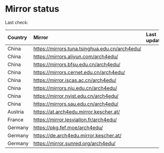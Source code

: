 <script src="./time.js"></script>
# Mirror status
Last check: <script type="text/javascript">localize(1733459328.263677);</script>

|Country|Mirror|Last update|
|:------|:-----|:----------|
|China|https://mirrors.tuna.tsinghua.edu.cn/arch4edu/|<script type="text/javascript">localize(1733424337);</script>|
|China|https://mirrors.aliyun.com/arch4edu/|<script type="text/javascript">localize(1733424337);</script>|
|China|https://mirrors.bfsu.edu.cn/arch4edu/|<script type="text/javascript">localize(1733424337);</script>|
|China|https://mirrors.cernet.edu.cn/arch4edu/|<script type="text/javascript">localize(1733424337);</script>|
|China|https://mirror.iscas.ac.cn/arch4edu/|<script type="text/javascript">localize(1733294747);</script>|
|China|https://mirrors.nju.edu.cn/arch4edu/|<script type="text/javascript">localize(1733294747);</script>|
|China|https://mirror.nyist.edu.cn/arch4edu/|<script type="text/javascript">localize(1733424337);</script>|
|China|https://mirrors.sau.edu.cn/arch4edu/|<script type="text/javascript">localize(1731653531);</script>|
|Austria|https://at.arch4edu.mirror.kescher.at/|<script type="text/javascript">localize(1733424337);</script>|
|France|https://mirror.lesviallon.fr/arch4edu/|<script type="text/javascript">localize(1733424337);</script>|
|Germany|https://pkg.fef.moe/arch4edu/|<script type="text/javascript">localize(1733424337);</script>|
|Germany|https://de.arch4edu.mirror.kescher.at/|<script type="text/javascript">localize(1733424337);</script>|
|Germany|https://mirror.sunred.org/arch4edu/|<script type="text/javascript">localize(1733424337);</script>|

<script src="./tablefilter/tablefilter.js"></script>
<script src="./table.js"></script>